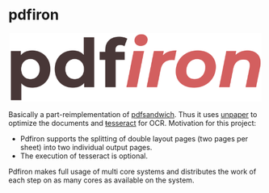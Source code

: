 # pdfiron

<p align="center">
  <img width="500" src="misc/logo.png">
</p>



Basically a part-reimplementation of [pdfsandwich](http://www.tobias-elze.de/pdfsandwich/index.html). Thus it uses [unpaper](https://github.com/unpaper/unpaper) to optimize the documents and [ŧesseract](https://github.com/tesseract-ocr/tesseract) for OCR. Motivation for this project:

- Pdfiron supports the splitting of double layout pages (two pages per sheet) into two individual output pages.
- The execution of tesseract is optional.

Pdfiron makes full usage of multi core systems and distributes the work of each step on as many cores as available on the system.


